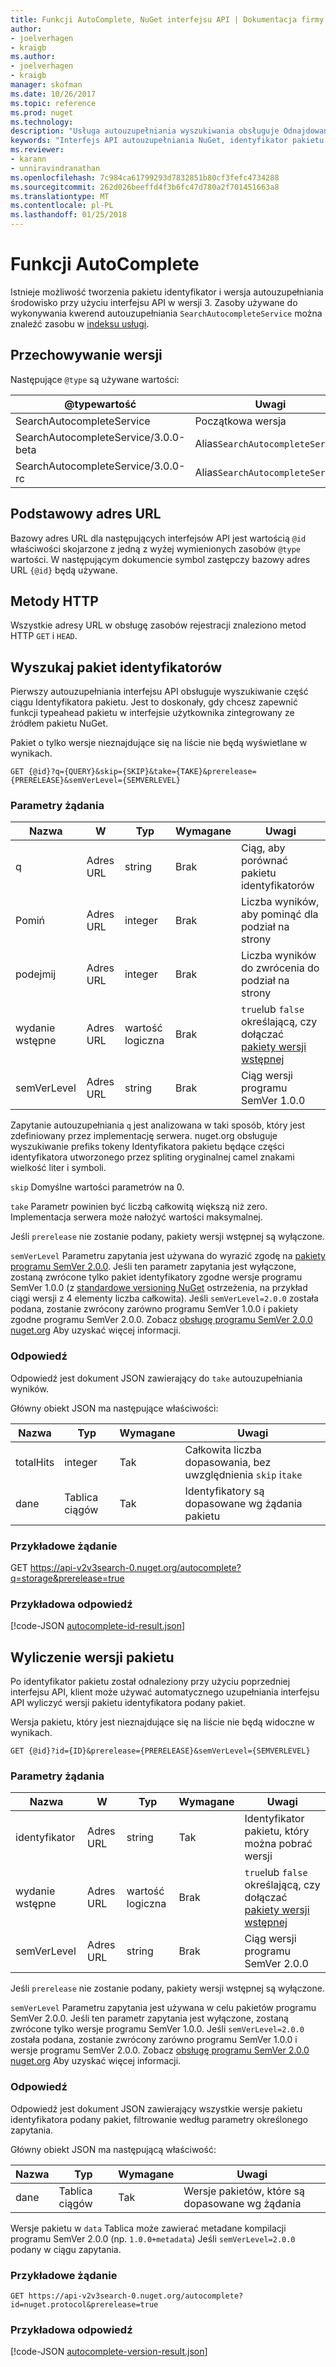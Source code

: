 ```yaml
---
title: Funkcji AutoComplete, NuGet interfejsu API | Dokumentacja firmy Microsoft
author:
- joelverhagen
- kraigb
ms.author:
- joelverhagen
- kraigb
manager: skofman
ms.date: 10/26/2017
ms.topic: reference
ms.prod: nuget
ms.technology: 
description: "Usługa autouzupełniania wyszukiwania obsługuje Odnajdowanie interaktywne pakietu identyfikatorów i wersje."
keywords: "Interfejs API autouzupełniania NuGet, identyfikator pakietu NuGet wyszukiwania, podciąg identyfikator pakietu"
ms.reviewer:
- karann
- unniravindranathan
ms.openlocfilehash: 7c984ca61799293d7832851b80cf3fefc4734288
ms.sourcegitcommit: 262d026beeffd4f3b6fc47d780a2f701451663a8
ms.translationtype: MT
ms.contentlocale: pl-PL
ms.lasthandoff: 01/25/2018
---
```

# <a name="autocomplete"></a>Funkcji AutoComplete

Istnieje możliwość tworzenia pakietu identyfikator i wersja autouzupełniania środowisko przy użyciu interfejsu API w wersji 3. Zasoby używane do wykonywania kwerend autouzupełniania `SearchAutocompleteService` można znaleźć zasobu w [indeksu usługi](service-index.md).

## <a name="versioning"></a>Przechowywanie wersji

Następujące `@type` są używane wartości:

@typewartość                          | Uwagi
------------------------------------ | -----
SearchAutocompleteService            | Początkowa wersja
SearchAutocompleteService/3.0.0-beta | Alias`SearchAutocompleteService`
SearchAutocompleteService/3.0.0-rc   | Alias`SearchAutocompleteService`

## <a name="base-url"></a>Podstawowy adres URL

Bazowy adres URL dla następujących interfejsów API jest wartością `@id` właściwości skojarzone z jedną z wyżej wymienionych zasobów `@type` wartości. W następującym dokumencie symbol zastępczy bazowy adres URL `{@id}` będą używane.

## <a name="http-methods"></a>Metody HTTP

Wszystkie adresy URL w obsługę zasobów rejestracji znaleziono metod HTTP `GET` i `HEAD`.

## <a name="search-for-package-ids"></a>Wyszukaj pakiet identyfikatorów

Pierwszy autouzupełniania interfejsu API obsługuje wyszukiwanie część ciągu Identyfikatora pakietu. Jest to doskonały, gdy chcesz zapewnić funkcji typeahead pakietu w interfejsie użytkownika zintegrowany ze źródłem pakietu NuGet.

Pakiet o tylko wersje nieznajdujące się na liście nie będą wyświetlane w wynikach.

    GET {@id}?q={QUERY}&skip={SKIP}&take={TAKE}&prerelease={PRERELEASE}&semVerLevel={SEMVERLEVEL}

### <a name="request-parameters"></a>Parametry żądania

Nazwa        | W     | Typ    | Wymagane | Uwagi
----------- | ------ | ------- | -------- | -----
q           | Adres URL    | string  | Brak       | Ciąg, aby porównać pakietu identyfikatorów
Pomiń        | Adres URL    | integer | Brak       | Liczba wyników, aby pominąć dla podział na strony
podejmij        | Adres URL    | integer | Brak       | Liczba wyników do zwrócenia do podział na strony
wydanie wstępne  | Adres URL    | wartość logiczna | Brak       | `true`lub `false` określającą, czy dołączać [pakiety wersji wstępnej](../create-packages/prerelease-packages.md)
semVerLevel | Adres URL    | string  | Brak       | Ciąg wersji programu SemVer 1.0.0 

Zapytanie autouzupełniania `q` jest analizowana w taki sposób, który jest zdefiniowany przez implementację serwera. nuget.org obsługuje wyszukiwanie prefiks tokeny Identyfikatora pakietu będące części identyfikatora utworzonego przez spliting oryginalnej camel znakami wielkość liter i symboli.

`skip` Domyślne wartości parametrów na 0.

`take` Parametr powinien być liczbą całkowitą większą niż zero. Implementacja serwera może nałożyć wartości maksymalnej.

Jeśli `prerelease` nie zostanie podany, pakiety wersji wstępnej są wyłączone.

`semVerLevel` Parametru zapytania jest używana do wyrazić zgodę na [pakiety programu SemVer 2.0.0](https://github.com/NuGet/Home/wiki/SemVer2-support-for-nuget.org-%28server-side%29#identifying-semver-v200-packages).
Jeśli ten parametr zapytania jest wyłączone, zostaną zwrócone tylko pakiet identyfikatory zgodne wersje programu SemVer 1.0.0 (z [standardowe versioning NuGet](../reference/package-versioning.md) ostrzeżenia, na przykład ciągi wersji z 4 elementy liczba całkowita).
Jeśli `semVerLevel=2.0.0` została podana, zostanie zwrócony zarówno programu SemVer 1.0.0 i pakiety zgodne programu SemVer 2.0.0. Zobacz [obsługę programu SemVer 2.0.0 nuget.org](https://github.com/NuGet/Home/wiki/SemVer2-support-for-nuget.org-%28server-side%29) Aby uzyskać więcej informacji.

### <a name="response"></a>Odpowiedź

Odpowiedź jest dokument JSON zawierający do `take` autouzupełniania wyników.

Główny obiekt JSON ma następujące właściwości:

Nazwa      | Typ             | Wymagane | Uwagi
--------- | ---------------- | -------- | -----
totalHits | integer          | Tak      | Całkowita liczba dopasowania, bez uwzględnienia `skip` i`take`
dane      | Tablica ciągów | Tak      | Identyfikatory są dopasowane wg żądania pakietu

### <a name="sample-request"></a>Przykładowe żądanie

GET https://api-v2v3search-0.nuget.org/autocomplete?q=storage&prerelease=true

### <a name="sample-response"></a>Przykładowa odpowiedź

[!code-JSON [autocomplete-id-result.json](./_data/autocomplete-id-result.json)]

## <a name="enumerate-package-versions"></a>Wyliczenie wersji pakietu

Po identyfikator pakietu został odnaleziony przy użyciu poprzedniej interfejsu API, klient może używać automatycznego uzupełniania interfejsu API wyliczyć wersji pakietu identyfikatora podany pakiet.

Wersja pakietu, który jest nieznajdujące się na liście nie będą widoczne w wynikach.

    GET {@id}?id={ID}&prerelease={PRERELEASE}&semVerLevel={SEMVERLEVEL}

### <a name="request-parameters"></a>Parametry żądania

Nazwa        | W     | Typ    | Wymagane | Uwagi
----------- | ------ | ------- | -------- | -----
identyfikator          | Adres URL    | string  | Tak      | Identyfikator pakietu, który można pobrać wersji
wydanie wstępne  | Adres URL    | wartość logiczna | Brak       | `true`lub `false` określającą, czy dołączać [pakiety wersji wstępnej](../create-packages/prerelease-packages.md)
semVerLevel | Adres URL    | string  | Brak       | Ciąg wersji programu SemVer 2.0.0 

Jeśli `prerelease` nie zostanie podany, pakiety wersji wstępnej są wyłączone.

`semVerLevel` Parametru zapytania jest używana w celu pakietów programu SemVer 2.0.0. Jeśli ten parametr zapytania jest wyłączone, zostaną zwrócone tylko wersje programu SemVer 1.0.0. Jeśli `semVerLevel=2.0.0` została podana, zostanie zwrócony zarówno programu SemVer 1.0.0 i wersje programu SemVer 2.0.0. Zobacz [obsługę programu SemVer 2.0.0 nuget.org](https://github.com/NuGet/Home/wiki/SemVer2-support-for-nuget.org-%28server-side%29) Aby uzyskać więcej informacji.

### <a name="response"></a>Odpowiedź

Odpowiedź jest dokument JSON zawierający wszystkie wersje pakietu identyfikatora podany pakiet, filtrowanie według parametry określonego zapytania.

Główny obiekt JSON ma następującą właściwość:

Nazwa      | Typ             | Wymagane | Uwagi
--------- | ---------------- | -------- | -----
dane      | Tablica ciągów | Tak      | Wersje pakietów, które są dopasowane wg żądania

Wersje pakietu w `data` Tablica może zawierać metadane kompilacji programu SemVer 2.0.0 (np. `1.0.0+metadata`) Jeśli `semVerLevel=2.0.0` podany w ciągu zapytania.

### <a name="sample-request"></a>Przykładowe żądanie

    GET https://api-v2v3search-0.nuget.org/autocomplete?id=nuget.protocol&prerelease=true

### <a name="sample-response"></a>Przykładowa odpowiedź

[!code-JSON [autocomplete-version-result.json](./_data/autocomplete-version-result.json)]
